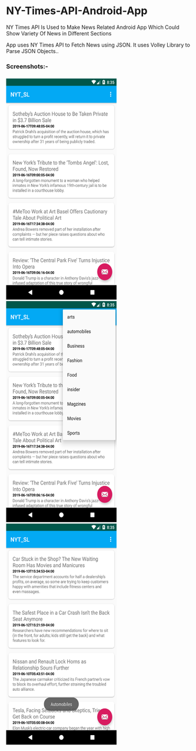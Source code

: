 # NY-Times-API-Android-App
NY Times API Is Used to Make News Related Android App Which Could Show Variety Of News in Different Sections 

App uses NY Times API to Fetch News using JSON.
It uses Volley Library to Parse JSON Objects..

<h3>Screenshots:-<h3>

<img src="Screenshot/Screenshot_1560783936.png" width="300" height="600">

<img src="Screenshot/Screenshot_1560783949.png" width="300" height="600">

<img src="Screenshot/Screenshot_1560783956.png" width="300" height="600">
